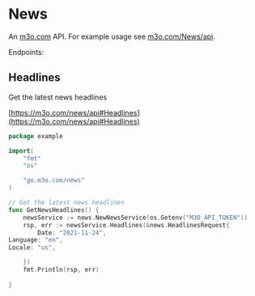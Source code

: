 # News

An [m3o.com](https://m3o.com) API. For example usage see [m3o.com/News/api](https://m3o.com/News/api).

Endpoints:

## Headlines

Get the latest news headlines


[https://m3o.com/news/api#Headlines](https://m3o.com/news/api#Headlines)

```go
package example

import(
	"fmt"
	"os"

	"go.m3o.com/news"
)

// Get the latest news headlines
func GetNewsHeadlines() {
	newsService := news.NewNewsService(os.Getenv("M3O_API_TOKEN"))
	rsp, err := newsService.Headlines(&news.HeadlinesRequest{
		Date: "2021-11-24",
Language: "en",
Locale: "us",

	})
	fmt.Println(rsp, err)
	
}
```
